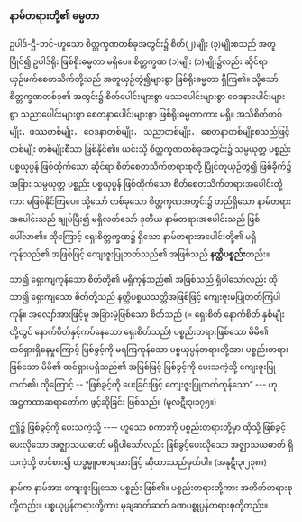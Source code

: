 ### နာမ်တရားတို့၏ ဓမ္မတာ

ဥပါဒ်-ဌီ-ဘင်-ဟူသော စိတ္တက္ခဏတစ်ခုအတွင်း၌ စိတ်(၂)မျိုး (၃)မျိုးစသည် အတူပြိုင်၍ ဥပါဒ်ရိုး ဖြစ်ရိုးဓမ္မတာ မရှိပေ။ 
စိတ္တက္ခဏ (၁)မျိုး (၁)မျိုး၌လည်း ဆိုင်ရာ ယှဉ်ဖက်စေတသိက်တို့သည် အတူယှဉ်တွဲ၍များစွာ ဖြစ်ရိုးဓမ္မတာ ရှိကြ၏။ 
သို့သော် စိတ္တက္ခဏတစ်ခု၏ အတွင်း၌ စိတ်ပေါင်းများစွာ ဖဿပေါင်းများစွာ ဝေဒနာပေါင်းများစွာ သညာပေါင်းများစွာ စေတနာပေါင်းများစွာ ဖြစ်ရိုးဓမ္မတာကား မရှိ။ 
အသိစိတ်တစ်မျိုး，ဖဿတစ်မျိုး， ဝေဒနာတစ်မျိုး， သညာတစ်မျိုး， စေတနာတစ်မျိုးစသည်ဖြင့် တစ်မျိုး တစ်မျိုးစီသာ ဖြစ်နိုင်၏။ 
ယင်းသို့ စိတ္တက္ခဏတစ်ခုအတွင်း၌ သမ္ပယုတ္တ ပစ္စည်း ပစ္စယုပ္ပန် ဖြစ်ထိုက်သော ဆိုင်ရာ စိတ်စေတသိက်တရားစုတို့ ပြိုင်တူယှဉ်တွဲ၍ ဖြစ်ခိုက်၌ အခြား သမ္ပယုတ္တ ပစ္စည်း ပစ္စယုပ္ပန် ဖြစ်ထိုက်သော စိတ်စေတသိက်တရားအပေါင်းတို့ကား မဖြစ်နိုင်ကြပေ။ 
သို့သော် တစ်ခုသော စိတ္တက္ခဏအတွင်း၌ တည်ရှိသော နာမ်တရားအပေါင်းသည် ချုပ်ပြီး၍ မရှိလတ်သော် ဒုတိယ နာမ်တရားအပေါင်းသည် ဖြစ်ပေါ်လာ၏။ 
ထိုကြောင့် ရှေးစိတ္တက္ခဏ၌ ရှိသော နာမ်တရားအပေါင်းတို့၏ မရှိကုန်သည်၏ အဖြစ်ဖြင့် ကျေးဇူးပြုတတ်သည်၏ အဖြစ်သည် **နတ္ထိပစ္စည်း**တည်း။

သာ၍ ရှေးကျကုန်သော စိတ်တို့၏ မရှိကုန်သည်၏ အဖြစ်သည် ရှိပါသော်လည်း ထိုသာ၍ ရှေးကျသော စိတ်တို့သည် နတ္ထိပစ္စယသတ္တိအဖြစ်ဖြင့် ကျေးဇူးမပြုတတ်ကြပါကုန်။ 
အလျော်အားဖြင့်မူ အခြားမဲ့ဖြစ်သော စိတ်သည် (= ရှေးစိတ် နောက်စိတ် နှစ်မျိုးတို့တွင် နောက်စိတ်နှင့်ကပ်နေသော ရှေးစိတ်သည်) ပစ္စည်းတရားဖြစ်သော မိမိ၏ ထင်ရှားရှိနေမှုကြောင့် ဖြစ်ခွင့်ကို မရကြကုန်သော ပစ္စယုပ္ပန်တရားတို့အား ပစ္စည်းတရားဖြစ်သော မိမိ၏ ထင်ရှားမရှိသည်၏ အဖြစ်ဖြင့် ဖြစ်ခွင့်ကို ပေးသကဲ့သို့ ကျေးဇူးပြုတတ်၏၊ ထိုကြောင့် -- “ဖြစ်ခွင့်ကို ပေးခြင်းဖြင့် ကျေးဇူးပြုတတ်ကုန်သော” --- ဟု အဋ္ဌကထာဆရာတော်က ဖွင့်ဆိုခြင်း ဖြစ်သည်။
(မူလဋီ၊၃၊၁၇၅။)

ဤ၌ ဖြစ်ခွင့်ကို ပေးသကဲ့သို့ ---- ဟူသော စကားကို ပစ္စည်းတရားတို့မှာ ထိုသို့ ဖြစ်ခွင့်ပေးလိုသော အဇ္ဈာသယဓာတ် မရှိပါသော်လည်း ဖြစ်ခွင့်ပေးလိုသော အဇ္ဈာသယဓာတ် ရှိသကဲ့သို့ တင်စား၍ တဒ္ဓမ္မူပစာရအားဖြင့် ဆိုထားသည်မှတ်ပါ။ (အနုဋီ၊၃၊၂၃၈။)

နာမ်က နာမ်အား ကျေးဇူးပြုသော ပစ္စည်း ဖြစ်၏။ 
ပစ္စည်းတရားတို့ကား အတိတ်တရားစုတို့တည်း။ 
ပစ္စယုပ္ပန်တရားတို့ကား မုချဆတ်ဆတ် ခဏပစ္စုပ္ပန်တရားစုတို့တည်း။
